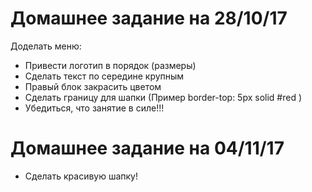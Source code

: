 Домашнее задание на 28/10/17
============================

Доделать меню:
- Привести логотип в порядок (размеры)
- Сделать текст по середине крупным
- Правый блок закрасить цветом
- Сделать границу для шапки (Пример border-top: 5px solid #red )
- Убедиться, что занятие в силе!!!

Домашнее задание на 04/11/17
============================

- Сделать красивую шапку!